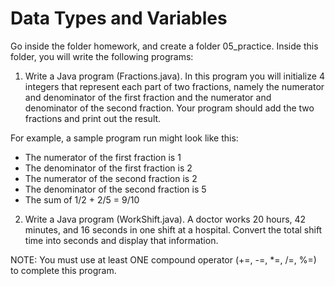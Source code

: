 # Data Types and Variables

Go inside the folder homework, and create a folder 05_practice. Inside this folder, you will write the following programs:

1. Write a Java program (Fractions.java). In this program you will initialize 4 integers that represent each part of two fractions, namely the numerator and denominator of the first fraction and the numerator and denominator of the second fraction.
Your program should add the two fractions and print out the result.

For example, a sample program run might look like this:

* The numerator of the first fraction is 1
* The denominator of the first fraction is 2
* The numerator of the second fraction is 2
* The denominator of the second fraction is 5
* The sum of 1/2 + 2/5 = 9/10


2. Write a Java program (WorkShift.java). A doctor works 20 hours, 42 minutes, and 16 seconds in one shift at a hospital. Convert the total shift time into seconds and display that information.

NOTE: You must use at least ONE compound operator (+=, -=, *=, /=, %=) to complete this program.
